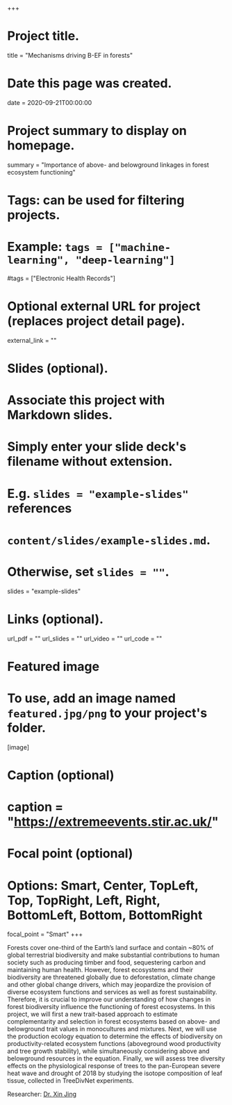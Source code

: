 +++
# Project title.
title = "Mechanisms driving B-EF in forests"

# Date this page was created.
date = 2020-09-21T00:00:00

# Project summary to display on homepage.
summary = "Importance of above- and belowground linkages in forest ecosystem functioning"

# Tags: can be used for filtering projects.
# Example: `tags = ["machine-learning", "deep-learning"]`
#tags = ["Electronic Health Records"]

# Optional external URL for project (replaces project detail page).
external_link = ""

# Slides (optional).
#   Associate this project with Markdown slides.
#   Simply enter your slide deck's filename without extension.
#   E.g. `slides = "example-slides"` references 
#   `content/slides/example-slides.md`.
#   Otherwise, set `slides = ""`.
slides = "example-slides"

# Links (optional).
url_pdf = ""
url_slides = ""
url_video = ""
url_code = ""


# Featured image
# To use, add an image named `featured.jpg/png` to your project's folder. 
[image]
  # Caption (optional)
  # caption = "https://extremeevents.stir.ac.uk/"
  
  # Focal point (optional)
  # Options: Smart, Center, TopLeft, Top, TopRight, Left, Right, BottomLeft, Bottom, BottomRight
  focal_point = "Smart"
+++

Forests cover one-third of the Earth’s land surface and contain ~80% of global terrestrial biodiversity and make substantial contributions to human society such as producing timber and food, sequestering carbon and maintaining human health. However, forest ecosystems and their biodiversity are threatened globally due to deforestation, climate change and other global change drivers, which may jeopardize the provision of diverse ecosystem functions and services as well as forest sustainability. Therefore, it is crucial to improve our understanding of how changes in forest biodiversity influence the functioning of forest ecosystems. In this project, we will first a new trait-based approach to estimate complementarity and selection in forest ecosystems based on above- and belowground trait values in monocultures and mixtures. Next, we will use the production ecology equation to determine the effects of biodiversity on productivity-related ecosystem functions (aboveground wood productivity and tree growth stability), while simultaneously considering above and belowground resources in the equation. Finally, we will assess tree diversity effects on the physiological response of trees to the pan-European severe heat wave and drought of 2018 by studying the isotope composition of leaf tissue, collected in TreeDivNet experiments.

Researcher: [Dr. Xin Jing](/author/xin-jing/)
